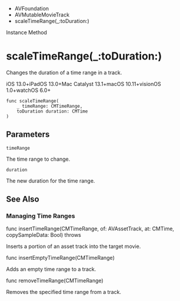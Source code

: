 

- AVFoundation
- AVMutableMovieTrack
-  scaleTimeRange(\_:toDuration:) 

Instance Method

# scaleTimeRange(\_:toDuration:)

Changes the duration of a time range in a track.

iOS 13.0+iPadOS 13.0+Mac Catalyst 13.1+macOS 10.11+visionOS 1.0+watchOS 6.0+

``` source
func scaleTimeRange(
    _ timeRange: CMTimeRange,
    toDuration duration: CMTime
)
```

## Parameters 

`timeRange`  

The time range to change.

`duration`  

The new duration for the time range.

## See Also

### Managing Time Ranges

func insertTimeRange(CMTimeRange, of: AVAssetTrack, at: CMTime, copySampleData: Bool) throws

Inserts a portion of an asset track into the target movie.

func insertEmptyTimeRange(CMTimeRange)

Adds an empty time range to a track.

func removeTimeRange(CMTimeRange)

Removes the specified time range from a track.

